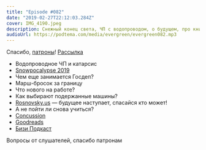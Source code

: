 ```yaml
---
title: "Episode #082"
date: "2019-02-27T22:12:03.284Z"
cover: IMG_4190.jpeg
description: Снежный конец света, ЧП с водопроводом, о будущем, про книжки и Госдеп.
audioUrl: https://podtema.com/media/evergreen/evergreen082.mp3
---
```


Спасибо, [патроны](https://patreon.com/podtema)!
[Рассылка](https://letter.rosnovsky.us/)

- Водопроводное ЧП и катарсис
- [Snowpocalypse 2019](https://www.seattletimes.com/seattle-news/weather/seattle-area-snow-begins-transitioning-to-rain-but-street-flooding-could-follow-officials-warn/)
- Чем еще занимается Госдеп?
- Марш-бросок за границу
- Что нового на работе?
- Как выбирают подержанные машины?
- [Rosnovsky.us](https://rosnovsky.us) — будущее наступает, спасайся кто может!
- А не пойти ли снова учиться?
- [Concussion](https://amzn.to/2UbzAwh)
- [Goodreads](https://www.goodreads.com/user/show/4342973-artem)
- [Бизи Подкаст](https://bizikov.ru/podcast/busypodcast/)

Вопросы от слушателей, спасибо патронам